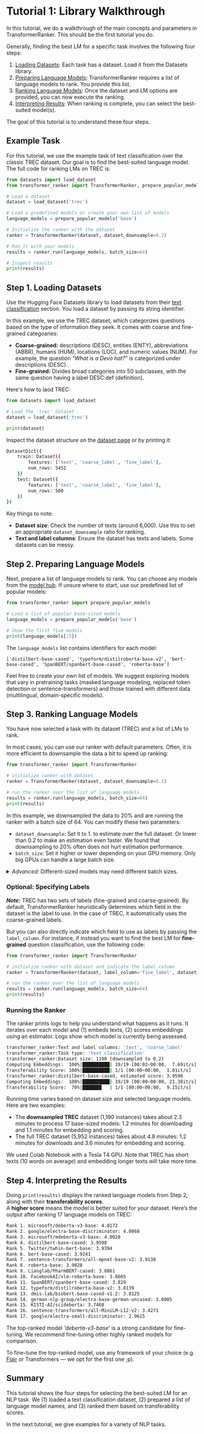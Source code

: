 # Tutorial 1: Library Walkthrough

In this tutorial, we do a walkthrough of the main concepts and parameters in TransformerRanker. 
This should be the first tutorial you do.

Generally, finding the best LM for a specific task involves the following four steps: 

1. [Loading Datasets](#step-1-loading-datasets): Each task has a dataset. Load it from the Datasets library.
2. [Preparing Language Models](#step-2-preparing-language-models): TransformerRanker requires a list of language models to rank.
You provide this list. 
3. [Ranking Language Models](#step-3-ranking-language-models): Once the dataset and LM options are provided, you can now execute the ranking.
4. [Interpreting Results](#step-4-interpreting-the-results): When ranking is complete, you can select the best-suited model(s).

The goal of this tutorial is to understand these four steps. 

## Example Task 

For this tutorial, we use the example task of text classification over the classic TREC dataset. Our goal is
to find the best-suited language model. The full code for ranking LMs on TREC is:

```python
from datasets import load_dataset
from transformer_ranker import TransformerRanker, prepare_popular_models

# Load a dataset
dataset = load_dataset('trec')

# Load a predefined models or create your own list of models
language_models = prepare_popular_models('base')

# Initialize the ranker with the dataset
ranker = TransformerRanker(dataset, dataset_downsample=0.2)

# Run it with your models
results = ranker.run(language_models, batch_size=64)

# Inspect results
print(results)
```

## Step 1. Loading Datasets

Use the Hugging Face Datasets library to load datasets from their [text classification](https://huggingface.co/datasets?task_categories=task_categories:text-classification&sort=trending) section. You load a dataset by passing its string identifier. 

In this example, we use the TREC dataset, which categorizes questions based on the type of information they seek. It comes with coarse and fine-grained categoaries:

- **Coarse-grained:** descriptions (DESC), entities (ENTY), abbreviations (ABBR), humans (HUM), locations (LOC), and numeric values (NUM). For example, the question _"What is a Devo hat?"_ is categorized under descriptions (DESC).
- **Fine-grained:** Divides broad categories into 50 subclasses, with the same question having a label DESC:def (definition).

Here's how to laod TREC:

```python
from datasets import load_dataset

# Load the 'trec' dataset
dataset = load_dataset('trec')

print(dataset)
```

Inspect the dataset structure on the [dataset page](https://huggingface.co/datasets/trec) or by printing it:

```bash
DatasetDict({
    train: Dataset({
        features: ['text', 'coarse_label', 'fine_label'],
        num_rows: 5452
    })
    test: Dataset({
        features: ['text', 'coarse_label', 'fine_label'],
        num_rows: 500
    })
})
```

Key things to note:
- __Dataset size__: Check the number of texts (around 6,000). Use this to set an appropriate `dataset_downsample` ratio for ranking.
- __Text and label columns__: Ensure the dataset has texts and labels. Some datasets can be messy.

## Step 2. Preparing Language Models

Next, prepare a list of language models to rank.
You can choose any models from the [model hub](https://huggingface.co/models).
If unsure where to start, use our predefined list of popular models:

```python
from transformer_ranker import prepare_popular_models

# Load a list of popular base-sized models
language_models = prepare_popular_models('base')

# Show the first five models
print(language_models[:5])
```

The `language_models` list contains identifiers for each model:

```console
['distilbert-base-cased', 'typeform/distilroberta-base-v2', 'bert-base-cased', 'SpanBERT/spanbert-base-cased', 'roberta-base']
```

Feel free to create your own list of models. 
We suggest exploring models that vary in pretraining tasks (masked language modeling, replaced token detection or sentence-transformers) 
and those trained with different data (multilingual, domain-specific models).

## Step 3. Ranking Language Models

You have now selected a task with its dataset (TREC) and a list of LMs to rank. 

In most cases, you can use our ranker with default parameters. Often, it is more efficient to downsample the data a bit to speed up ranking: 

```python
from transformer_ranker import TransformerRanker

# initialize ranker with dataset
ranker = TransformerRanker(dataset, dataset_downsample=0.2)

# run the ranker over the list of language models
results = ranker.run(language_models, batch_size=64)
print(results)
```

In this example, we downsampled the data to 20% and are running the ranker with a batch size of 64. You can modify these
two parameters: 
- `dataset_downsample`: Set it to 1. to estimate over the full dataset. Or lower than 0.2 to make an estimation even faster. 
We found that downsampling to 20% often does not hurt estimation performance.
- `batch_size`: Set it higher or lower depending on your GPU memory. Only big GPUs can handle a large batch size.

<details>
<summary>
<em>Advanced</em>: Different-sized models may need different batch sizes.<br>
</summary>

```python
from datasets import load_dataset
from transformer_ranker import TransformerRanker

dataset = load_dataset('trec')

ranker = TransformerRanker(dataset=dataset, dataset_downsample=0.2)

# Step 1: Rank small models
small_models = ['prajjwal1/bert-tiny', 'google/electra-small-discriminator']

# ... using a large batch size
result = ranker.run(models=small_models, batch_size=128)

# Step 2: Add rankings of larger models
large_models = ['bert-large-cased', 'google/electra-large-discriminator']

## ... using a small batch size
result.append(ranker.run(batch_size=16, models=large_models))

# Look at merged results
print(result)
```

</details>

### Optional: Specifying Labels

***Note:*** TREC has two sets of labels (fine-grained and coarse-grained). By default, TransformerRanker heuristically 
determines which field in the dataset is the label to use. In the case of TREC, it 
automatically uses the coarse-grained labels. 

But you can also directly indicate which field to use as labels by passing the `label_column`.
For instance, if instead you want to find 
the best LM for **fine-grained** question classification, use the following code: 

```python
from transformer_ranker import TransformerRanker

# initialize ranker with dataset and indicate the label column
ranker = TransformerRanker(dataset, label_column='fine_label', dataset_downsample=0.2)

# run the ranker over the list of language models
results = ranker.run(language_models, batch_size=64)
print(results)
```

### Running the Ranker

The ranker prints logs to help you understand what happens as it runs.
It iterates over each model and (1) embeds texts, (2) scores embeddings using an estimator.
Logs show which model is currently being assessed.

```bash
transformer_ranker:Text and label columns: 'text', 'coarse_label'
transformer_ranker:Task type: 'text classification'
transformer_ranker:Dataset size: 1190 (downsampled to 0.2)
Computing Embeddings:  100%|██████████| 19/19 [00:02<00:00,  7.69it/s]
Transferability Score: 100%|██████████| 1/1 [00:00<00:00,  1.01it/s]
transformer_ranker:distilbert-base-cased, estimated score: 3.9598
Computing Embeddings:  100%|██████████| 19/19 [00:00<00:00, 21.38it/s]
Transferability Score:  70%|███████   | 1/1 [00:00<00:00,  9.15it/s]
```

Running time varies based on dataset size and selected language models. Here are two examples:

- The **downsampled TREC** dataset (1,190 instances) takes about 2.3 minutes to process 17 base-sized models: 1.2 minutes for downloading and 1.1 minutes for embedding and scoring.
- The full TREC dataset (5,952 instances) takes about 4.8 minutes: 1.2 minutes for downloads and 3.6 minutes for embedding and scoring.

We used Colab Notebook with a Tesla T4 GPU. Note that TREC has short texts (10 words on average) and embedding longer texts will take more time.

## Step 4. Interpreting the Results

Doing `print(results)` displays the ranked language models from Step 2, along with their **transferability scores**.  
A **higher score** means the model is better suited for your dataset.
Here’s the output after ranking 17 language models on TREC:

```bash
Rank 1. microsoft/deberta-v3-base: 4.0172
Rank 2. google/electra-base-discriminator: 4.0068
Rank 3. microsoft/mdeberta-v3-base: 4.0028
Rank 4. distilbert-base-cased: 3.9598
Rank 5. Twitter/twhin-bert-base: 3.9394
Rank 6. bert-base-cased: 3.9241
Rank 7. sentence-transformers/all-mpnet-base-v2: 3.9138
Rank 8. roberta-base: 3.9028
Rank 9. Lianglab/PharmBERT-cased: 3.8861
Rank 10. FacebookAI/xlm-roberta-base: 3.8665
Rank 11. SpanBERT/spanbert-base-cased: 3.829
Rank 12. typeform/distilroberta-base-v2: 3.8139
Rank 13. dmis-lab/biobert-base-cased-v1.2: 3.8125
Rank 14. german-nlp-group/electra-base-german-uncased: 3.8005
Rank 15. KISTI-AI/scideberta: 3.7468
Rank 16. sentence-transformers/all-MiniLM-L12-v2: 3.4271
Rank 17. google/electra-small-discriminator: 2.9615
```

The top-ranked model _'deberta-v3-base'_ is a strong candidate for fine-tuning. We recommend fine-tuning other highly ranked models for comparison.

To fine-tune the top-ranked model, use any framework of your choice (e.g. 
<a href="https://flairnlp.github.io/">Flair</a> or Transformers — we opt for the first one ;p).

## Summary

This tutorial shows the four steps for selecting the best-suited LM for an NLP task.
We (1) loaded a text classification dataset, (2) prepared a list of language model names, and (3) ranked them based on transferability scores. 

In the next tutorial, we give examples for a variety of NLP tasks.
